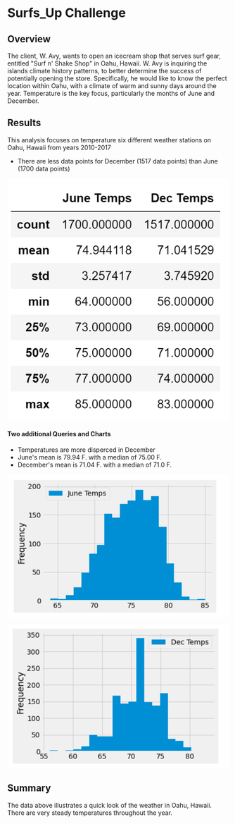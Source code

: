 # Surfs_Up Challenge

## Overview

The client, W. Avy, wants to open an icecream shop that serves surf gear, entitled "Surf n' Shake Shop" in Oahu, Hawaii. W. Avy is inquiring the islands climate history patterns, to better determine the success of potentially opening the store. Specifically, he would like to know the perfect location within Oahu, with a climate of warm and sunny days around the year. Temperature is the key focus, particularly the months of June and December. 

## Results
This analysis focuses on temperature six different weather stations on Oahu, Hawaii from years 2010-2017
- There are less data points for December (1517 data points) than June (1700 data points)

![both](/Resources/both.png)

#### Two additional Queries and Charts
- Temperatures are more disperced in December
- June's mean is 79.94 F. with a median of 75.00 F.
- December's mean is 71.04 F. with a median of 71.0 F.

![june](/Resources/june.png)

![december](/Resources/december.png)

## Summary 

The data above illustrates a quick look of the weather in Oahu, Hawaii. There are very steady temperatures throughout the year. 
